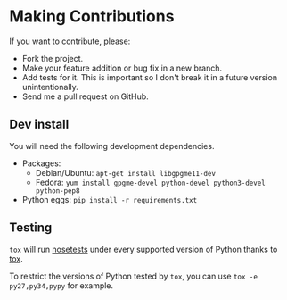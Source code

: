 # Making Contributions

If you want to contribute, please:

  * Fork the project.
  * Make your feature addition or bug fix in a new branch.
  * Add tests for it. This is important so I don't break it in a future version unintentionally.
  * Send me a pull request on GitHub.

## Dev install

You will need the following development dependencies.

* Packages:
  * Debian/Ubuntu: `apt-get install libgpgme11-dev`
  * Fedora: `yum install gpgme-devel python-devel python3-devel python-pep8`
* Python eggs: `pip install -r requirements.txt`

## Testing

`tox` will run [nosetests](https://github.com/nose-devs/nose) under every supported version of Python thanks to [tox](https://bitbucket.org/hpk42/tox).

To restrict the versions of Python tested by `tox`, you can use `tox -e py27,py34,pypy` for example.

